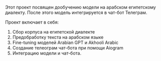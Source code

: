 Этот проект посвящен дообучению модели на арабском египетскому диалекту. После этого модель интегрируется в чат-бот Телеграм.

Проект включает в себя:

1) Сбор корпуса на египетской диалекте
2) Предобработку текста на арабском языке
3) Fine-tuning моделей Arabian GPT и Akhooli Arabic
4) Создание телеограм чат-бота при помощи Aiogram
5) Интеграцию модели и чат-бота.
